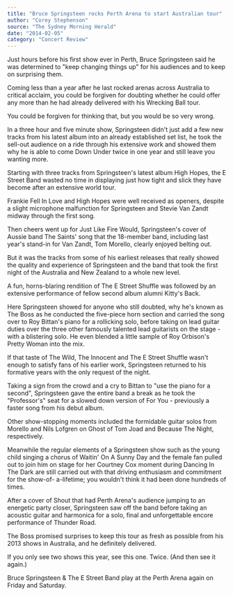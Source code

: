 ```yaml
---
title: "Bruce Springsteen rocks Perth Arena to start Australian tour"
author: "Corey Stephenson"
source: "The Sydney Morning Herald"
date: "2014-02-05"
category: "Concert Review"
---
```


Just hours before his first show ever in Perth, Bruce Springsteen said he was determined to "keep changing things up" for his audiences and to keep on surprising them.

Coming less than a year after he last rocked arenas across Australia to critical acclaim, you could be forgiven for doubting whether he could offer any more than he had already delivered with his Wrecking Ball tour.

You could be forgiven for thinking that, but you would be so very wrong.

In a three hour and five minute show, Springsteen didn't just add a few new tracks from his latest album into an already established set list, he took the sell-out audience on a ride through his extensive work and showed them why he is able to come Down Under twice in one year and still leave you wanting more.

Starting with three tracks from Springsteen's latest album High Hopes, the E Street Band wasted no time in displaying just how tight and slick they have become after an extensive world tour.

Frankie Fell In Love and High Hopes were well received as openers, despite a slight microphone malfunction for Springsteen and Stevie Van Zandt midway through the first song.

Then cheers went up for Just Like Fire Would, Springsteen's cover of Aussie band The Saints' song that the 18-member band, including last year's stand-in for Van Zandt, Tom Morello, clearly enjoyed belting out.

But it was the tracks from some of his earliest releases that really showed the quality and experience of Springsteen and the band that took the first night of the Australia and New Zealand to a whole new level.

A fun, horns-blaring rendition of The E Street Shuffle was followed by an extensive performance of fellow second album alumni Kitty's Back.

Here Springsteen showed for anyone who still doubted, why he's known as The Boss as he conducted the five-piece horn section and carried the song over to Roy Bittan's piano for a rollicking solo, before taking on lead guitar duties over the three other famously talented lead guitarists on the stage - with a blistering solo. He even blended a little sample of Roy Orbison's Pretty Woman into the mix.

If that taste of The Wild, The Innocent and The E Street Shuffle wasn't enough to satisfy fans of his earlier work, Springsteen returned to his formative years with the only request of the night.

Taking a sign from the crowd and a cry to Bittan to "use the piano for a second", Springsteen gave the entire band a break as he took the "Professor's" seat for a slowed down version of For You - previously a faster song from his debut album.

Other show-stopping moments included the formidable guitar solos from Morello and Nils Lofgren on Ghost of Tom Joad and Because The Night, respectively.

Meanwhile the regular elements of a Springsteen show such as the young child singing a chorus of Waitin' On A Sunny Day and the female fan pulled out to join him on stage for her Courtney Cox moment during Dancing In The Dark are still carried out with that driving enthusiasm and commitment for the show-of- a-lifetime; you wouldn't think it had been done hundreds of times.

After a cover of Shout that had Perth Arena's audience jumping to an energetic party closer, Springsteen saw off the band before taking an acoustic guitar and harmonica for a solo, final and unforgettable encore performance of Thunder Road.

The Boss promised surprises to keep this tour as fresh as possible from his 2013 shows in Australia, and he definitely delivered.

If you only see two shows this year, see this one. Twice. (And then see it again.)

Bruce Springsteen & The E Street Band play at the Perth Arena again on Friday and Saturday.